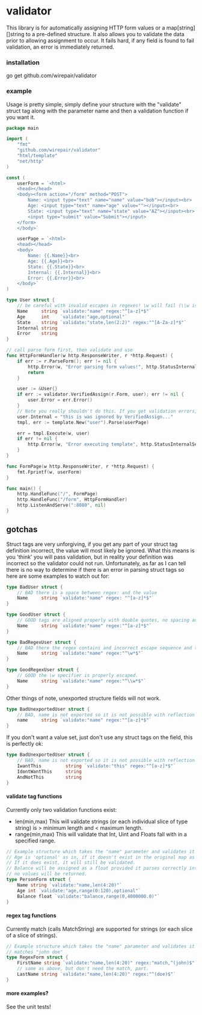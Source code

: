 # validator 
This library is for automatically assigning HTTP form values or a map[string][]string to a pre-defined structure. It also allows you to validate the data prior to allowing assignment to occur. It fails hard, if any field is found to fail validation, an error is immediately returned. 

### installation
go get github.com/wirepair/validator

### example  
Usage is pretty simple, simply define your structure with the "validate" struct tag along with the parameter name and then a validation function if you want it.
```Go
package main

import (
	"fmt"
	"github.com/wirepair/validator"
	"html/template"
	"net/http"
)

const (
	userForm = `<html>
	<head></head>
	<body><form action="/form" method="POST">
		Name: <input type="text" name="name" value="bob"></input><br>
		Age: <input type="text" name="age" value=""></input><br>
		State: <input type="text" name="state" value="AZ"></input><br>
		<input type="submit" value="Submit"></input>
	</form>
	</body>`

	userPage = `<html>
	<head></head>
	<body>
		Name: {{.Name}}<br>
		Age: {{.Age}}<br>
		State: {{.State}}<br>
		Internal: {{.Internal}}<br>
		Error: {{.Error}}<br>
	</body>`
)

type User struct {
	// be careful with invalid escapes in regexes! \w will fail (\\w is correct) and regex field will be ignored!
	Name     string `validate:"name" regex:"^[a-z]*$"`
	Age      int    `validate:"age,optional"`
	State    string `validate:"state,len(2:2)" regex:"^[A-Za-z]*$"`
	Internal string
	Error    string
}

// call parse form first, then validate and use
func HttpFormHandler(w http.ResponseWriter, r *http.Request) {
	if err := r.ParseForm(); err != nil {
		http.Error(w, "Error parsing form values!", http.StatusInternalServerError)
		return
	}

	user := &User{}
	if err := validator.VerifiedAssign(r.Form, user); err != nil {
		user.Error = err.Error()
	}
	// Note you really shouldn't do this. If you get validation errors, throw it away and ask the user again.
	user.Internal = "this is was ignored by VerifiedAssign..."
	tmpl, err := template.New("user").Parse(userPage)

	err = tmpl.Execute(w, user)
	if err != nil {
		http.Error(w, "Error executing template", http.StatusInternalServerError)
	}
}

func FormPage(w http.ResponseWriter, r *http.Request) {
	fmt.Fprintf(w, userForm)
}

func main() {
	http.HandleFunc("/", FormPage)
	http.HandleFunc("/form", HttpFormHandler)
	http.ListenAndServe(":8080", nil)
}
```

## gotchas
Struct tags are very unforgiving, if you get any part of your struct tag definition incorrect, the value will most likely be ignored. What this means is you 'think' you will pass validation, but in reality your definition was incorrect so the validator could not run. Unfortunately, as far as I can tell there is no way to determine if there
is an error in parsing struct tags so here are some examples to watch out for:
```Go
type BadUser struct {
	// BAD there is a space between regex: and the value
	Name     string `validate:"name" regex: "^[a-z]*$"`
}

type GoodUser struct {
	// GOOD tags are aligned properly with double quotes, no spacing and the correct specifiers used.
	Name     string `validate:"name" regex:"^[a-z]*$"`
}

type BadRegexUser struct {
	// BAD there the regex contains and incorrect escape sequence and the regex will be ignored!
	Name     string `validate:"name" regex:"^\w*$"`	
}

type GoodRegexUser struct {
	// GOOD the \w specifier is properly escaped.
	Name     string `validate:"name" regex:"^\\w*$"`	
}
```

Other things of note, unexported structure fields will not work.
```Go
type BadUnexportedUser struct {
	// BAD, name is not exported so it is not possible with reflection to set the unexported name field.
	name     string `validate:"name" regex:"^[a-z]*$"`
}
```

If you don't want a value set, just don't use any struct tags on the field, this is perfectly ok:
```Go
type BadUnexportedUser struct {
	// BAD, name is not exported so it is not possible with reflection to set the unexported name field.
	IwantThis         string `validate:"this" regex:"^[a-z]*$"`
	IdontWantThis     string 
	AndNotThis        string
}
```

#### validate tag functions
Currently only two validation functions exist:
- len(min,max)  This will validate strings (or each individual slice of type string) is > minimum length and < maximum length.
- range(min,max) This will validate that Int, Uint and Floats fall with in a specified range. 

```Go
// Example structure which takes the "name" parameter and validates it is &gt; 4 characters and &lt; 20 characters
// Age is 'optional' as in, if it doesn't exist in the original map as a key, we can safely disregard it. 
// If it does exist, it will still be validated.
// Balance will be assigned as a float provided it parses correctly into a float value. if not it will fail and
// no values will be returned.
type PersonForm struct {
	Name string `validate:"name,len(4:20)"`
	Age int `validate:"age,range(0:120),optional"`
	Balance float `validate:"balance,range(0,4000000.0)"`
}
```

#### regex tag functions
Currently match (calls MatchString) are supported for strings (or each slice of a slice of strings).
```Go
// Example structure which takes the "name" parameter and validates it is > 4 characters and < 20 characters and
// matches "john doe"
type RegexForm struct {
	FirstName string `validate:"name,len(4:20)" regex:"match,^(john)$"`
	// same as above, but don't need the match, part.
	LastName string `validate:"name,len(4:20)" regex:"^(doe)$"`
}
```


#### more examples?
See the unit tests!
